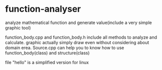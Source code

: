 # function-analyser
analyze mathematical function and generate value(include a very simple graphic tool)

function_body.cpp and function_body.h include all methods to analyze and calculate.
graphic actually simply draw even without considering about domain erea.
Source.cpp can help you to know how to use function_body(class) and structure(class)

file "hello" is a simplified version for linux
